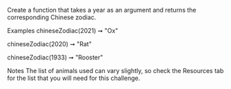 Create a function that takes a year as an argument and returns the corresponding Chinese zodiac.

Examples
chineseZodiac(2021) ➞ "Ox"

chineseZodiac(2020) ➞ "Rat"

chineseZodiac(1933) ➞ "Rooster"

Notes
The list of animals used can vary slightly, so check the Resources tab for the list that you will need for this challenge.